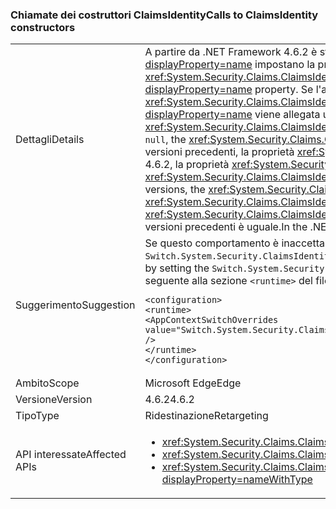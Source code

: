 ### <a name="calls-to-claimsidentity-constructors"></a><span data-ttu-id="e3444-101">Chiamate dei costruttori ClaimsIdentity</span><span class="sxs-lookup"><span data-stu-id="e3444-101">Calls to ClaimsIdentity constructors</span></span>

|   |   |
|---|---|
|<span data-ttu-id="e3444-102">Dettagli</span><span class="sxs-lookup"><span data-stu-id="e3444-102">Details</span></span>|<span data-ttu-id="e3444-103">A partire da .NET Framework 4.6.2 è stata introdotta una modifica al modo in cui i costruttori <xref:System.Security.Claims.ClaimsIdentity> con un parametro <xref:System.Security.Principal.IIdentity?displayProperty=name> impostano la proprietà <xref:System.Security.Claims.ClaimsIdentity.Actor?displayProperty=name>.</span><span class="sxs-lookup"><span data-stu-id="e3444-103">Starting with the .NET Framework 4.6.2, there is a change in how <xref:System.Security.Claims.ClaimsIdentity> constructors with an <xref:System.Security.Principal.IIdentity?displayProperty=name> parameter set the <xref:System.Security.Claims.ClaimsIdentity.Actor?displayProperty=name> property.</span></span> <span data-ttu-id="e3444-104">Se l'argomento <xref:System.Security.Principal.IIdentity?displayProperty=name> è un oggetto <xref:System.Security.Claims.ClaimsIdentity> e la proprietà <xref:System.Security.Claims.ClaimsIdentity.Actor?displayProperty=name> di tale oggetto <xref:System.Security.Claims.ClaimsIdentity> non è <code>null</code>, la proprietà <xref:System.Security.Claims.ClaimsIdentity.Actor?displayProperty=name> viene allegata usando il metodo <xref:System.Security.Claims.ClaimsIdentity.Clone>.</span><span class="sxs-lookup"><span data-stu-id="e3444-104">If the <xref:System.Security.Principal.IIdentity?displayProperty=name> argument is a <xref:System.Security.Claims.ClaimsIdentity> object, and the <xref:System.Security.Claims.ClaimsIdentity.Actor?displayProperty=name> property of that <xref:System.Security.Claims.ClaimsIdentity> object is not <code>null</code>, the <xref:System.Security.Claims.ClaimsIdentity.Actor?displayProperty=name> property is attached by using the <xref:System.Security.Claims.ClaimsIdentity.Clone> method.</span></span> <span data-ttu-id="e3444-105">In .NET Framework 4.6.1 e versioni precedenti, la proprietà <xref:System.Security.Claims.ClaimsIdentity.Actor?displayProperty=name> viene associata come riferimento esistente. In seguito a questa modifica, a partire da .NET Framework 4.6.2, la proprietà <xref:System.Security.Claims.ClaimsIdentity.Actor?displayProperty=name> del nuovo oggetto <xref:System.Security.Claims.ClaimsIdentity> non è uguale alla proprietà <xref:System.Security.Claims.ClaimsIdentity.Actor?displayProperty=name> dell'argomento <xref:System.Security.Principal.IIdentity?displayProperty=name> del costruttore.</span><span class="sxs-lookup"><span data-stu-id="e3444-105">In the Framework 4.6.1 and earlier versions, the <xref:System.Security.Claims.ClaimsIdentity.Actor?displayProperty=name> property is attached as an existing reference.Because of this change, starting with the .NET Framework 4.6.2, the <xref:System.Security.Claims.ClaimsIdentity.Actor?displayProperty=name> property of the new <xref:System.Security.Claims.ClaimsIdentity> object is not equal to the <xref:System.Security.Claims.ClaimsIdentity.Actor?displayProperty=name> property of the constructor's <xref:System.Security.Principal.IIdentity?displayProperty=name> argument.</span></span> <span data-ttu-id="e3444-106">In .NET Framework 4.6.1 e versioni precedenti è uguale.</span><span class="sxs-lookup"><span data-stu-id="e3444-106">In the .NET Framework 4.6.1 and earlier versions, it is equal.</span></span>|
|<span data-ttu-id="e3444-107">Suggerimento</span><span class="sxs-lookup"><span data-stu-id="e3444-107">Suggestion</span></span>|<span data-ttu-id="e3444-108">Se questo comportamento è inaccettabile, è possibile ripristinare il comportamento precedente impostando il commutatore <code>Switch.System.Security.ClaimsIdentity.SetActorAsReferenceWhenCopyingClaimsIdentity</code> nel file di configurazione dell'applicazione su <code>true</code>.</span><span class="sxs-lookup"><span data-stu-id="e3444-108">If this behavior is undesirable, you can restore the previous behavior by setting the <code>Switch.System.Security.ClaimsIdentity.SetActorAsReferenceWhenCopyingClaimsIdentity</code> switch in your application configuration file to <code>true</code>.</span></span> <span data-ttu-id="e3444-109">A questo scopo è necessario aggiungere il codice seguente alla sezione <code>&lt;runtime&gt;</code> del file web.config:</span><span class="sxs-lookup"><span data-stu-id="e3444-109">This requires that you add the following to the <code>&lt;runtime&gt;</code> section of your web.config file:</span></span><pre><code class="language-xml">&lt;configuration&gt;&#13;&#10;&lt;runtime&gt;&#13;&#10;&lt;AppContextSwitchOverrides value=&quot;Switch.System.Security.ClaimsIdentity.SetActorAsReferenceWhenCopyingClaimsIdentity=true&quot; /&gt;&#13;&#10;&lt;/runtime&gt;&#13;&#10;&lt;/configuration&gt;&#13;&#10;</code></pre>|
|<span data-ttu-id="e3444-110">Ambito</span><span class="sxs-lookup"><span data-stu-id="e3444-110">Scope</span></span>|<span data-ttu-id="e3444-111">Microsoft Edge</span><span class="sxs-lookup"><span data-stu-id="e3444-111">Edge</span></span>|
|<span data-ttu-id="e3444-112">Versione</span><span class="sxs-lookup"><span data-stu-id="e3444-112">Version</span></span>|<span data-ttu-id="e3444-113">4.6.2</span><span class="sxs-lookup"><span data-stu-id="e3444-113">4.6.2</span></span>|
|<span data-ttu-id="e3444-114">Tipo</span><span class="sxs-lookup"><span data-stu-id="e3444-114">Type</span></span>|<span data-ttu-id="e3444-115">Ridestinazione</span><span class="sxs-lookup"><span data-stu-id="e3444-115">Retargeting</span></span>|
|<span data-ttu-id="e3444-116">API interessate</span><span class="sxs-lookup"><span data-stu-id="e3444-116">Affected APIs</span></span>|<ul><li><xref:System.Security.Claims.ClaimsIdentity.%23ctor(System.Security.Principal.IIdentity)?displayProperty=nameWithType></li><li><xref:System.Security.Claims.ClaimsIdentity.%23ctor(System.Security.Principal.IIdentity,System.Collections.Generic.IEnumerable{System.Security.Claims.Claim})?displayProperty=nameWithType></li><li><xref:System.Security.Claims.ClaimsIdentity.%23ctor(System.Security.Principal.IIdentity,System.Collections.Generic.IEnumerable{System.Security.Claims.Claim},System.String,System.String,System.String)?displayProperty=nameWithType></li></ul>|

